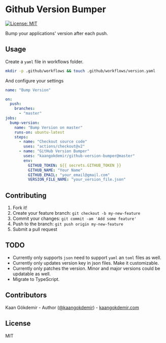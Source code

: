 # Github Version Bumper

[![License: MIT](https://img.shields.io/badge/License-MIT-yellow.svg)](https://opensource.org/licenses/MIT)

Bump your applications' version after each push.


## Usage

Create a `yaml` file in workflows folder.
```bash
mkdir -p .github/workflows && touch .github/workflows/version.yaml
```

And configure your settings
```yaml
name: "Bump Version"

on:
  push:
    branches:
      - "master"
jobs:
  bump-version:
    name: "Bump Version on master"
    runs-on: ubuntu-latest
    steps:
      - name: "Checkout source code"
        uses: "actions/checkout@v2"
      - name: "GitHub Version Bumper"
        uses: "kaangokdemir/github-version-bumper@master"
        env:
          GITHUB_TOKEN: ${{ secrets.GITHUB_TOKEN }}
          GITHUB_NAME: "Your Name"
          GITHUB_EMAIL: "your_email@gmail.com"
          VERSION_FILE_NAME: "your_version_file.json"
```

## Contributing

1. Fork it!
2. Create your feature branch: `git checkout -b my-new-feature`
3. Commit your changes: `git commit -am 'Add some feature'`
4. Push to the branch: `git push origin my-new-feature`
5. Submit a pull request

## TODO

- Currently only supports `json` need to support `yaml` an `toml` files as well.
- Currently only updates version key in json files. Make it customizable.
- Currently only patches the version. Minor and major versions could be updatable as well.
- Migrate to TypeScript.

## Contributors

Kaan Gökdemir - Author ([@kaangokdemir](https://twitter.com/kaangokdemir)) - [kaangokdemir.com](https://kaangokdemir.com)

## License

MIT
